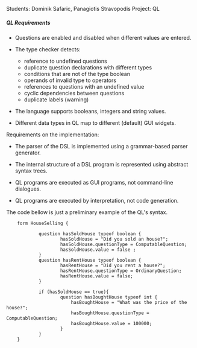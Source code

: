 Students: Dominik Safaric, Panagiotis Stravopodis
Project: QL

##### QL Requirements

- Questions are enabled and disabled when different values are
  entered.
  
- The type checker detects:
   * reference to undefined questions
   * duplicate question declarations with different types
   * conditions that are not of the type boolean
   * operands of invalid type to operators
   * references to questions with an undefined value
   * cyclic dependencies between questions
   * duplicate labels (warning)

- The language supports booleans, integers and string values.

- Different data types in QL map to different (default) GUI widgets.   

Requirements on the implementation:

- The parser of the DSL is implemented using a grammar-based parser
  generator. 

- The internal structure of a DSL program is represented using
  abstract syntax trees.

- QL programs are executed as GUI programs, not command-line
  dialogues. 

- QL programs are executed by interpretation, not code generation.

The code bellow is just a preliminary example of the QL's syntax. 

        form HouseSelling {

                question hasSoldHouse typeof boolean {
                        hasSoldHouse = "Did you sold an house?";
                        hasSoldHouse.questionType = ComputableQuestion;
                        hasSoldHouse.value = false ;
                }
                question hasRentHouse typeof boolean {
                        hasRentHouse = "Did you rent a house?";
                        hasRentHouse.questionType = OrdinaryQuestion;
                        hasRentHouse.value = false;
                }

                if (hasSoldHouse == true){
                        question hasBoughtHouse typeof int {
                            hasBoughtHouse = "What was the price of the house?";
                            hasBoughtHouse.questionType = ComputableQuestion;
                            hasBoughtHouse.value = 100000;
                        }
                }
        }
